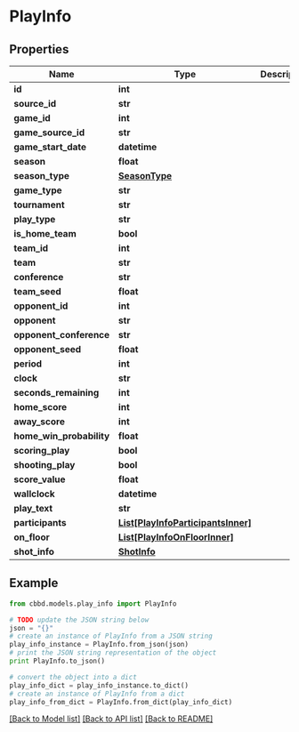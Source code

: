 # PlayInfo


## Properties
Name | Type | Description | Notes
------------ | ------------- | ------------- | -------------
**id** | **int** |  | 
**source_id** | **str** |  | 
**game_id** | **int** |  | 
**game_source_id** | **str** |  | 
**game_start_date** | **datetime** |  | 
**season** | **float** |  | 
**season_type** | [**SeasonType**](SeasonType.md) |  | 
**game_type** | **str** |  | 
**tournament** | **str** |  | 
**play_type** | **str** |  | 
**is_home_team** | **bool** |  | 
**team_id** | **int** |  | 
**team** | **str** |  | 
**conference** | **str** |  | 
**team_seed** | **float** |  | 
**opponent_id** | **int** |  | 
**opponent** | **str** |  | 
**opponent_conference** | **str** |  | 
**opponent_seed** | **float** |  | 
**period** | **int** |  | 
**clock** | **str** |  | 
**seconds_remaining** | **int** |  | 
**home_score** | **int** |  | 
**away_score** | **int** |  | 
**home_win_probability** | **float** |  | 
**scoring_play** | **bool** |  | 
**shooting_play** | **bool** |  | 
**score_value** | **float** |  | 
**wallclock** | **datetime** |  | 
**play_text** | **str** |  | 
**participants** | [**List[PlayInfoParticipantsInner]**](PlayInfoParticipantsInner.md) |  | 
**on_floor** | [**List[PlayInfoOnFloorInner]**](PlayInfoOnFloorInner.md) |  | 
**shot_info** | [**ShotInfo**](ShotInfo.md) |  | 

## Example

```python
from cbbd.models.play_info import PlayInfo

# TODO update the JSON string below
json = "{}"
# create an instance of PlayInfo from a JSON string
play_info_instance = PlayInfo.from_json(json)
# print the JSON string representation of the object
print PlayInfo.to_json()

# convert the object into a dict
play_info_dict = play_info_instance.to_dict()
# create an instance of PlayInfo from a dict
play_info_from_dict = PlayInfo.from_dict(play_info_dict)
```
[[Back to Model list]](../README.md#documentation-for-models) [[Back to API list]](../README.md#documentation-for-api-endpoints) [[Back to README]](../README.md)


